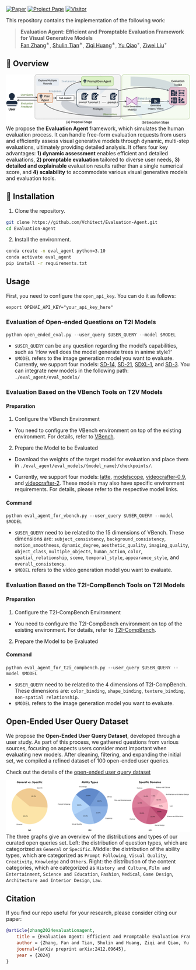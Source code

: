 [![Paper](https://img.shields.io/badge/cs.CV-Paper-b31b1b?logo=arxiv&logoColor=red)](https://arxiv.org/abs/2412.09645)
[![Project Page](https://img.shields.io/badge/Evaluation-Website-green?logo=googlechrome&logoColor=green)](https://vchitect.github.io/Evaluation-Agent-project/)
[![Visitor](https://hits.seeyoufarm.com/api/count/incr/badge.svg?url=https%3A%2F%2Fgithub.com%2FVchitect%2FEvaluation-Agent&count_bg=%2379C83D&title_bg=%23555555&icon=&icon_color=%23E7E7E7&title=hits&edge_flat=false)](https://hits.seeyoufarm.com)


This repository contains the implementation of the following work:
> **Evaluation Agent: Efficient and Promptable Evaluation Framework for Visual Generative Models**<br>
> [Fan Zhang](https://github.com/zhangfan-p)<sup>∗</sup>, [Shulin Tian](https://shulin16.github.io/)<sup>∗</sup>, [Ziqi Huang](https://ziqihuangg.github.io/)<sup>∗</sup>, [Yu Qiao](http://mmlab.siat.ac.cn/yuqiao/index.html)<sup>+</sup>, [Ziwei Liu](https://liuziwei7.github.io/)<sup>+</sup><br>




<a name="overview"></a>
## :mega: Overview
![Framework](./assets/fig_framework.jpg)
We propose the **Evaluation Agent** framework, which simulates the human evaluation process. It can handle free-form evaluation requests from users and efficiently assess visual generative models through dynamic, multi-step evaluations, ultimately providing detailed analysis. It offers four key advantages: <b>1) dynamic assessment</b> enables efficient and detailed evaluations, <b>2) promptable evaluation</b> tailored to diverse user needs, <b>3) detailed and explainable</b> evaluation results rather than a single numerical score, and <b>4) scalability</b> to accommodate various visual generative models and evaluation tools.




<a name="installation"></a>
## :hammer: Installation

1. Clone the repository.

```bash
git clone https://github.com/Vchitect/Evaluation-Agent.git
cd Evaluation-Agent
```

2. Install the environment.
```bash
conda create -n eval_agent python=3.10
conda activate eval_agent
pip install -r requirements.txt
```



<a name="usage"></a>
## Usage

First, you need to configure the `open_api_key`. You can do it as follows:
```
export OPENAI_API_KEY="your_api_key_here"
```

### Evaluation of Open-ended Questions on T2I Models


```
python open_ended_eval.py --user_query $USER_QUERY --model $MODEL
```
- `$USER_QUERY` can be any question regarding the model’s capabilities, such as ‘How well does the model generate trees in anime style?’
- `$MODEL` refers to the image generation model you want to evaluate. Currently, we support four models: [SD-14](https://huggingface.co/CompVis/stable-diffusion-v1-4), [SD-21](https://huggingface.co/stabilityai/stable-diffusion-2-1), [SDXL-1](https://huggingface.co/stabilityai/stable-diffusion-xl-base-1.0), and [SD-3](https://huggingface.co/stabilityai/stable-diffusion-3-medium-diffusers). You can integrate new models in the following path: `./eval_agent/eval_models/`


### Evaluation Based on the VBench Tools on T2V Models

#### Preparation

1. Configure the VBench Environment

- You need to configure the VBench environment on top of the existing environment. For details, refer to [VBench](https://github.com/Vchitect/VBench).

2. Prepare the Model to be Evaluated

- Download the weights of the target model for evaluation and place them in `./eval_agent/eval_models/{model_name}/checkpoints/`. 

- Currently, we support four models: [latte](https://github.com/Vchitect/Latte/tree/main), [modelscope](https://modelscope.cn/models/iic/text-to-video-synthesis/summary), [videocrafter-0.9](https://github.com/AILab-CVC/VideoCrafter/tree/30048d49873cbcd21077a001e6a3232e0909d254), and [videocrafter-2](https://github.com/AILab-CVC/VideoCrafter). These models may also have specific environment requirements. For details, please refer to the respective model links.

#### Command

```
python eval_agent_for_vbench.py --user_query $USER_QUERY --model $MODEL
```
- `$USER_QUERY` need to be related to the 15 dimensions of VBench. These dimensions are: `subject_consistency`, `background_consistency`, `motion_smoothness`, `dynamic_degree`, `aesthetic_quality`, `imaging_quality`, `object_class`, `multiple_objects`, `human_action`, `color`, `spatial_relationship`, `scene`, `temporal_style`, `appearance_style`, and `overall_consistency`.
- `$MODEL` refers to the video generation model you want to evaluate.



### Evaluation Based on the T2I-CompBench Tools on T2I Models

#### Preparation

1. Configure the T2I-CompBench Environment

- You need to configure the T2I-CompBench environment on top of the existing environment. For details, refer to [T2I-CompBench](https://github.com/Karine-Huang/T2I-CompBench/tree/6ea770ada4eea55fa7b09caa2d2fb63fe4d6bf8f).

2. Prepare the Model to be Evaluated

#### Command

```
python eval_agent_for_t2i_compbench.py --user_query $USER_QUERY --model $MODEL
```
- `$USER_QUERY` need to be related to the 4 dimensions of T2I-CompBench. These dimensions are: `color_binding`, `shape_binding`, `texture_binding`, `non-spatial relationship`.
- `$MODEL` refers to the image generation model you want to evaluate.





## Open-Ended User Query Dataset
We propose the **Open-Ended User Query Dataset**, developed through a user study. As part of this process, we gathered questions from various sources, focusing on aspects users consider most important when evaluating new models. After cleaning, filtering, and expanding the initial set, we compiled a refined dataset of 100 open-ended user queries.

Check out the details of the [open-ended user query dataset](https://github.com/Vchitect/Evaluation-Agent/tree/main/dataset) 

![statistic](./assets/open_dataset_stats.png)
The three graphs give an overview of the distributions and types of our curated open queries set. Left: the distribution of question types, which are categorized as `General` or `Specific`. Middle: the distribution of the ability types, which are categorized as `Prompt Following`, `Visual Quality`, `Creativity`, `Knowledge` and `Others`. Right: the distribution of the content categories, which are categorized as `History and Culture`, `Film and Entertainment`, `Science and Education`, `Fashion`, `Medical`, `Game Design`, `Architecture and Interior Design`, `Law`.


## Citation

If you find our repo useful for your research, please consider citing our paper:

```bibtex
@article{zhang2024evaluationagent,
    title = {Evaluation Agent: Efficient and Promptable Evaluation Framework for Visual Generative Models},
    author = {Zhang, Fan and Tian, Shulin and Huang, Ziqi and Qiao, Yu and Liu, Ziwei},
    journal={arXiv preprint arXiv:2412.09645},
    year = {2024}
}
```
